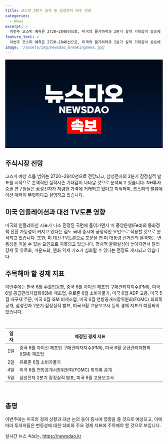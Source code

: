 ```yaml
---
title: 코스피 2분기 실적 중 삼성전자 매수 전망
categories:
  - News
excerpt: >
  이번주 코스피 예측은 2720~2840선으로, 미국의 물가하락과 2분기 실적 기대감이 상승에 영향을 줄 것으로 보인다. 또한 삼성전자의 저렴한 가치와 실적 시즌을 앞두고 각종 분석가들은 매수 기회로 삼을 필요가 있는지 강조했다. 미국의 인플레이션 지표가 안정되는 상황에서는 미 중앙은행(Fed)의 통화정책 전환 가능성도 언급돼 증시에 긍정적인 영향을 줄 것으로 전망된다. 하지만 유럽의 정치적 불확실성과 미 대선 TV토론으로 인한 변동성은 경계할 필요가 있으며, 정치 이벤트 이후에도 되돌림에 주의해야 한다. 이번주 중요한 국내외 공개 일정도 많아 증시에 영향을 줄 것으로 보인다. (문단 요약 완료)
feature_text: >
  이번주 코스피 예측은 2720~2840선으로, 미국의 물가하락과 2분기 실적 기대감이 상승에 영향을 줄 것으로 보인다. 또한 삼성전자의 저렴한 가치와 실적 시즌을 앞두고 각종 분석가들은 매수 기회로 삼을 필요가 있는지 강조했다. 미국의 인플레이션 지표가 안정되는 상황에서는 미 중앙은행(Fed)의 통화정책 전환 가능성도 언급돼 증시에 긍정적인 영향을 줄 것으로 전망된다. 하지만 유럽의 정치적 불확실성과 미 대선 TV토론으로 인한 변동성은 경계할 필요가 있으며, 정치 이벤트 이후에도 되돌림에 주의해야 한다. 이번주 중요한 국내외 공개 일정도 많아 증시에 영향을 줄 것으로 보인다. (문단 요약 완료)
image: '/assets/img/newsdao_breakingnews.jpg'
---
```


<p><img src="/assets/img/newsdao_breakingnews.jpg" alt="koreaapp 속보" /></p>

<h2 data-ke-size="size26">주식시장 전망</h2>

<p data-ke-size="size16">코스피 예상 흐름 범위는 2720~2840선으로 전망되고, 삼성전자의 2분기 잠정실적 발표를 시작으로 본격적인 실적시즌 기대감이 나타날 것으로 분석되고 있습니다. NH투자증권 연구원들은 삼성전자가 저렴한 가격에 거래되고 있다고 지적하며, 코스피의 밸류에이션 매력이 뚜렷하다고 설명하고 있습니다.</p>

<h2 data-ke-size="size26">미국 인플레이션과 대선 TV토론 영향</h2>

<p data-ke-size="size16">미국의 인플레이션 지표가 다소 진정된 국면에 들어가면서 미 중앙은행(Fed)의 통화정책 전환 가능성이 커지고 있다는 점도 국내 증시에 긍정적인 요인으로 작용할 것으로 분석되고 있습니다. 또한, 미 대선 TV토론으로 포문을 연 미 대통령 선거전의 본격화는 변동성을 키울 수 있는 요인으로 지목되고 있습니다. 정치적 불확실성이 높아지면서 달러 강세 및 유로화, 파운드화, 엔화 약세 기조가 심화될 수 있다는 전망도 제시되고 있습니다.</p>

<h2 data-ke-size="size26">주목해야 할 경제 지표</h2>

<p data-ke-size="size16">이번주에는 한국 6월 수출입동향, 중국 6월 차이신 제조업 구매관리자지수(PMI), 미국 6월 공급관리자협회(ISM) 제조업, 유로존 6월 소비자물가, 미국 6월 ADP 고용, 미국 5월 내구재 주문, 미국 6월 ISM 비제조업, 미국 6월 연방공개시장위원회(FOMC) 회의록 공개, 삼성전자 2분기 잠정실적 발표, 미국 6월 고용보고서 등의 경제 지표가 예정되어 있습니다.</p>

<p data-ke-size="size16">&nbsp;</p>

<table>
    <thead>
        <tr>
            <th>일자</th>
            <th>예정된 경제 지표</th>
        </tr>
    </thead>
    <tbody>
        <tr>
            <td>1일</td>
            <td>중국 6월 차이신 제조업 구매관리자지수(PMI), 미국 6월 공급관리자협회(ISM) 제조업</td>
        </tr>
        <tr>
            <td>2일</td>
            <td>유로존 6월 소비자물가</td>
        </tr>
        <tr>
            <td>4일</td>
            <td>미국 6월 연방공개시장위원회(FOMC) 회의록 공개</td>
        </tr>
        <tr>
            <td>5일</td>
            <td>삼성전자 2분기 잠정실적 발표, 미국 6월 고용보고서</td>
        </tr>
    </tbody>
</table>

<p data-ke-size="size16">&nbsp;</p>

<h2 data-ke-size="size26">총평</h2>

<p data-ke-size="size16">이번주에는 미국의 경제 상황과 대선 논의 등이 증시에 영향을 줄 것으로 예상되고, 이에 따라 투자자들은 변동성에 대한 대비와 주요 경제 지표에 주목해야 할 것으로 보입니다.</p>
실시간 뉴스 속보는, <a href="https://newsdao.kr" rel="dofollow">https://newsdao.kr</a>


